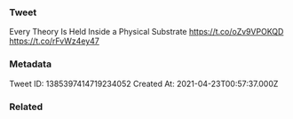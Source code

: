 ### Tweet
Every Theory Is Held Inside a Physical Substrate https://t.co/oZv9VPOKQD https://t.co/rFvWz4ey47

### Metadata
Tweet ID: 1385397414719234052
Created At: 2021-04-23T00:57:37.000Z

### Related

